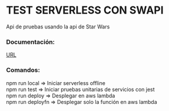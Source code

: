 # TEST SERVERLESS CON SWAPI
Api de pruebas usando la api de Star Wars
### Documentación:
[URL](https://documenter.getpostman.com/view/14224194/UVe9RV2f)

### Comandos:   
npm run local => Iniciar serverless offline          
npm run test => Iniciar pruebas unitarias de servicios con jest   
npm run deploy => Desplegar en aws lambda        
npm run deployfn => Desplegar solo la función en aws lambda         
